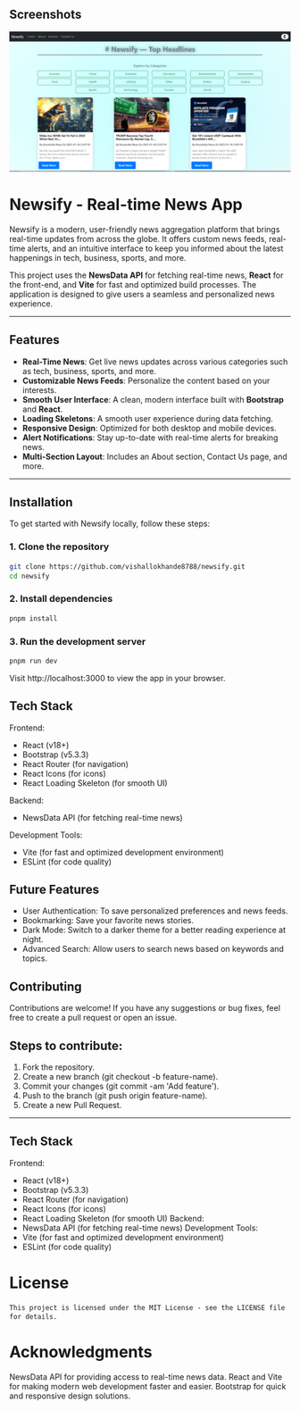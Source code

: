 ## Screenshots
![Newsify](./public/News.png)


# Newsify - Real-time News App

Newsify is a modern, user-friendly news aggregation platform that brings real-time updates from across the globe. It offers custom news feeds, real-time alerts, and an intuitive interface to keep you informed about the latest happenings in tech, business, sports, and more.

This project uses the **NewsData API** for fetching real-time news, **React** for the front-end, and **Vite** for fast and optimized build processes. The application is designed to give users a seamless and personalized news experience.

---

## Features

- **Real-Time News**: Get live news updates across various categories such as tech, business, sports, and more.
- **Customizable News Feeds**: Personalize the content based on your interests.
- **Smooth User Interface**: A clean, modern interface built with **Bootstrap** and **React**.
- **Loading Skeletons**: A smooth user experience during data fetching.
- **Responsive Design**: Optimized for both desktop and mobile devices.
- **Alert Notifications**: Stay up-to-date with real-time alerts for breaking news.
- **Multi-Section Layout**: Includes an About section, Contact Us page, and more.

---

## Installation

To get started with Newsify locally, follow these steps:

### 1. Clone the repository

```bash
git clone https://github.com/vishallokhande8788/newsify.git
cd newsify
```

### 2. Install dependencies

```bash
pnpm install
```

### 3. Run the development server

```bash
pnpm run dev
```

Visit http://localhost:3000 to view the app in your browser.

## Tech Stack

Frontend:

- React (v18+)
- Bootstrap (v5.3.3)
- React Router (for navigation)
- React Icons (for icons)
- React Loading Skeleton (for smooth UI)

Backend:

- NewsData API (for fetching real-time news)

Development Tools:

- Vite (for fast and optimized development environment)
- ESLint (for code quality)



## Future Features

- User Authentication: To save personalized preferences and news feeds.
- Bookmarking: Save your favorite news stories.
- Dark Mode: Switch to a darker theme for a better reading experience at night.
- Advanced Search: Allow users to search news based on keywords and topics.

## Contributing

Contributions are welcome! If you have any suggestions or bug fixes, feel free to create a pull request or open an issue.

## Steps to contribute:

1. Fork the repository.
2. Create a new branch (git checkout -b feature-name).
3. Commit your changes (git commit -am 'Add feature').
4. Push to the branch (git push origin feature-name).
5. Create a new Pull Request.

---
## Tech Stack
Frontend:
- React (v18+)
- Bootstrap (v5.3.3)
- React Router (for navigation)
- React Icons (for icons)
- React Loading Skeleton (for smooth UI)
Backend:
- NewsData API (for fetching real-time news)
Development Tools:
- Vite (for fast and optimized development environment)
- ESLint (for code quality)
# License 
    This project is licensed under the MIT License - see the LICENSE file for details.


# Acknowledgments
NewsData API for providing access to real-time news data.
React and Vite for making modern web development faster and easier.
Bootstrap for quick and responsive design solutions.  